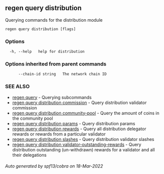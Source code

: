 ## regen query distribution

Querying commands for the distribution module

```
regen query distribution [flags]
```

### Options

```
  -h, --help   help for distribution
```

### Options inherited from parent commands

```
      --chain-id string   The network chain ID
```

### SEE ALSO

* [regen query](regen_query.md)	 - Querying subcommands
* [regen query distribution commission](regen_query_distribution_commission.md)	 - Query distribution validator commission
* [regen query distribution community-pool](regen_query_distribution_community-pool.md)	 - Query the amount of coins in the community pool
* [regen query distribution params](regen_query_distribution_params.md)	 - Query distribution params
* [regen query distribution rewards](regen_query_distribution_rewards.md)	 - Query all distribution delegator rewards or rewards from a particular validator
* [regen query distribution slashes](regen_query_distribution_slashes.md)	 - Query distribution validator slashes
* [regen query distribution validator-outstanding-rewards](regen_query_distribution_validator-outstanding-rewards.md)	 - Query distribution outstanding (un-withdrawn) rewards for a validator and all their delegations

###### Auto generated by spf13/cobra on 18-Mar-2022
